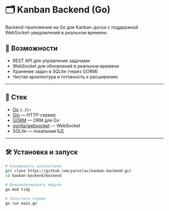 # 🗂️ Kanban Backend (Go)

Backend-приложение на Go для Kanban-доски с поддержкой WebSocket-уведомлений в реальном времени.

## 🚀 Возможности

- REST API для управления задачами
- WebSocket для обновлений в реальном времени
- Хранение задач в SQLite (через GORM)
- Чистая архитектура и готовность к расширению

---

## 🧭 Стек

- [Go](https://go.dev/) `1.21+`
- [Gin](https://github.com/gin-gonic/gin) — HTTP-сервер
- [GORM](https://gorm.io/) — ORM для Go
- [gorilla/websocket](https://github.com/gorilla/websocket) — WebSocket
- SQLite — локальная БД

---

## 🛠 Установка и запуск

```bash
# Клонировать репозиторий
git clone https://github.com/yaroslav/kanban-backend.git
cd kanban-backend/backend

# Инициализировать модули
go mod tidy

# Запустить сервер
go run main.go
